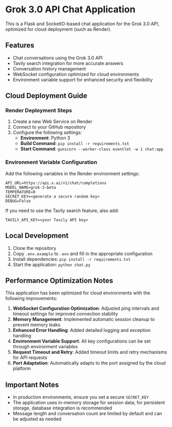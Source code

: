# Grok 3.0 API Chat Application

This is a Flask and SocketIO-based chat application for the Grok 3.0 API, optimized for cloud deployment (such as Render).

## Features

- Chat conversations using the Grok 3.0 API
- Tavily search integration for more accurate answers
- Conversation history management
- WebSocket configuration optimized for cloud environments
- Environment variable support for enhanced security and flexibility

## Cloud Deployment Guide

### Render Deployment Steps

1. Create a new Web Service on Render
2. Connect to your GitHub repository
3. Configure the following settings:
   - **Environment**: Python 3
   - **Build Command**: `pip install -r requirements.txt`
   - **Start Command**: `gunicorn --worker-class eventlet -w 1 chat:app`

### Environment Variable Configuration

Add the following variables in the Render environment settings:

```
API_URL=https://api.x.ai/v1/chat/completions
MODEL_NAME=grok-3-beta
TEMPERATURE=0
SECRET_KEY=<generate a secure random key>
DEBUG=False
```

If you need to use the Tavily search feature, also add:
```
TAVILY_API_KEY=<your Tavily API key>
```

## Local Development

1. Clone the repository
2. Copy `.env.example` to `.env` and fill in the appropriate configuration
3. Install dependencies: `pip install -r requirements.txt`
4. Start the application: `python chat.py`

## Performance Optimization Notes

This application has been optimized for cloud environments with the following improvements:

1. **WebSocket Configuration Optimization**: Adjusted ping intervals and timeout settings for improved connection stability
2. **Memory Management**: Implemented automatic session cleanup to prevent memory leaks
3. **Enhanced Error Handling**: Added detailed logging and exception handling
4. **Environment Variable Support**: All key configurations can be set through environment variables
5. **Request Timeout and Retry**: Added timeout limits and retry mechanisms for API requests
6. **Port Adaptation**: Automatically adapts to the port assigned by the cloud platform

## Important Notes

- In production environments, ensure you set a secure `SECRET_KEY`
- The application uses in-memory storage for session data; for persistent storage, database integration is recommended
- Message length and conversation count are limited by default and can be adjusted as needed